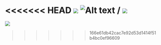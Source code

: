 <<<<<<< HEAD
![](http://www.reactiongifs.us/wp-content/uploads/2013/10/nuh_uh_conan_obrien.gif)
![Alt text](name-of-gif-file.gif) / ![](name-of-gif-file.gif)
=======

![](http://www.reactiongifs.us/wp-content/uploads/2013/10/nuh_uh_conan_obrien.gif)
>>>>>>> 166e61db42cac7e92d53d1414f51b4bc0ef96609
